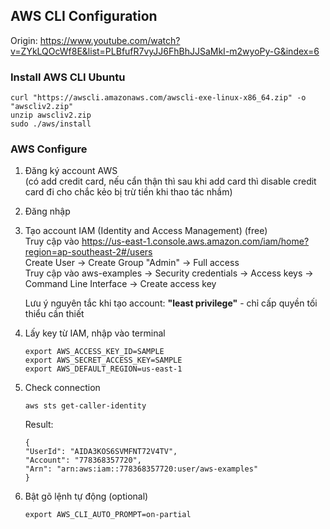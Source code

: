 ## AWS CLI Configuration

Origin: https://www.youtube.com/watch?v=ZYkLQOcWf8E&list=PLBfufR7vyJJ6FhBhJJSaMkI-m2wyoPy-G&index=6

### Install AWS CLI Ubuntu

```
curl "https://awscli.amazonaws.com/awscli-exe-linux-x86_64.zip" -o "awscliv2.zip"
unzip awscliv2.zip
sudo ./aws/install
```

### AWS Configure

1. Đăng ký account AWS  
   (có add credit card, nếu cẩn thận thì sau khi add card thì disable credit card đi cho chắc kẻo bị trừ tiền khi thao tác nhầm)

2. Đăng nhập

3. Tạo account IAM (Identity and Access Management) (free)  
   Truy cập vào https://us-east-1.console.aws.amazon.com/iam/home?region=ap-southeast-2#/users  
   Create User -> Create Group "Admin" -> Full access  
   Truy cập vào aws-examples -> Security credentials -> Access keys -> Command Line Interface -> Create access key

   Lưu ý nguyên tắc khi tạo account: **"least privilege"** - chỉ cấp quyền tối thiểu cần thiết

4. Lấy key từ IAM, nhập vào terminal

   ```code
   export AWS_ACCESS_KEY_ID=SAMPLE
   export AWS_SECRET_ACCESS_KEY=SAMPLE
   export AWS_DEFAULT_REGION=us-east-1
   ```

5. Check connection

   ```
   aws sts get-caller-identity
   ```

   Result:

   ```
   {
   "UserId": "AIDA3KOS6SVMFNT72V4TV",
   "Account": "778368357720",
   "Arn": "arn:aws:iam::778368357720:user/aws-examples"
   }
   ```

6. Bật gõ lệnh tự động (optional)

   ```
   export AWS_CLI_AUTO_PROMPT=on-partial
   ```
